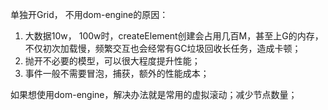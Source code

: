 单独开Grid， 不用dom-engine的原因：
1. 大数据10w， 100w时，createElement创建会占用几百M，甚至上G的内存，不仅初次加载慢，频繁交互也会经常有GC垃圾回收长任务，造成卡顿；
2. 抛开不必要的模型，可以很大程度提升性能；
3. 事件一般不需要冒泡，捕获，额外的性能成本；

如果想使用dom-engine，解决办法就是常用的虚拟滚动；减少节点数量；
